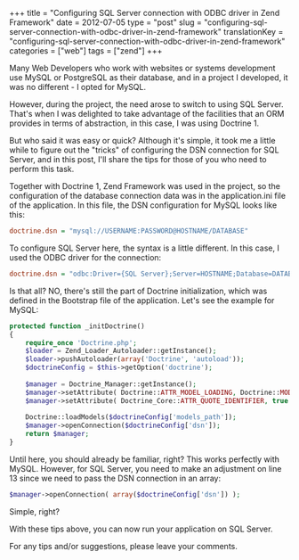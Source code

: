 +++
title = "Configuring SQL Server connection with ODBC driver in Zend Framework"
date = 2012-07-05
type = "post"
slug = "configuring-sql-server-connection-with-odbc-driver-in-zend-framework"
translationKey = "configuring-sql-server-connection-with-odbc-driver-in-zend-framework"
categories = ["web"]
tags = ["zend"]
+++

Many Web Developers who work with websites or systems development use MySQL or PostgreSQL as their database, and in a project I developed, it was no different - I opted for MySQL.

However, during the project, the need arose to switch to using SQL Server. That's when I was delighted to take advantage of the facilities that an ORM provides in terms of abstraction, in this case, I was using Doctrine 1.

But who said it was easy or quick? Although it's simple, it took me a little while to figure out the "tricks" of configuring the DSN connection for SQL Server, and in this post, I'll share the tips for those of you who need to perform this task.

Together with Doctrine 1, Zend Framework was used in the project, so the configuration of the database connection data was in the application.ini file of the application. In this file, the DSN configuration for MySQL looks like this:

```ini
doctrine.dsn = "mysql://USERNAME:PASSWORD@HOSTNAME/DATABASE"
```

To configure SQL Server here, the syntax is a little different. In this case, I used the ODBC driver for the connection:

```ini
doctrine.dsn = "odbc:Driver={SQL Server};Server=HOSTNAME;Database=DATABASE;Uid=USERNAME;Pwd=PASSWORD"
```

Is that all? NO, there's still the part of Doctrine initialization, which was defined in the Bootstrap file of the application. Let's see the example for MySQL:

```php
protected function _initDoctrine()
{
    require_once 'Doctrine.php';
    $loader = Zend_Loader_Autoloader::getInstance();
    $loader->pushAutoloader(array('Doctrine', 'autoload'));
    $doctrineConfig = $this->getOption('doctrine');
 
    $manager = Doctrine_Manager::getInstance();
    $manager->setAttribute( Doctrine::ATTR_MODEL_LOADING, Doctrine::MODEL_LOADING_CONSERVATIVE);
    $manager->setAttribute( Doctrine_Core::ATTR_QUOTE_IDENTIFIER, true );
                 
    Doctrine::loadModels($doctrineConfig['models_path']);
    $manager->openConnection($doctrineConfig['dsn']);
    return $manager;
}
```

Until here, you should already be familiar, right? This works perfectly with MySQL. However, for SQL Server, you need to make an adjustment on line 13 since we need to pass the DSN connection in an array:

```php
$manager->openConnection( array($doctrineConfig['dsn']) );
```

Simple, right?

With these tips above, you can now run your application on SQL Server.

For any tips and/or suggestions, please leave your comments.